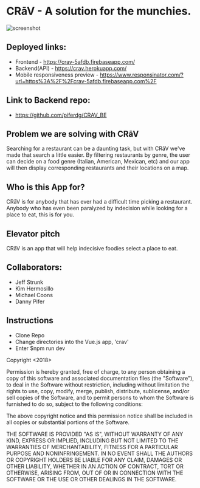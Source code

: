 # CRāV - A solution for the munchies.
![screenshot](https://github.com/piferdg/CRAV_FE/blob/master/crav/src/assets/crav.png)

## Deployed links: 
  - Frontend - https://crav-5afdb.firebaseapp.com/
  - Backend(API) - https://crav.herokuapp.com/
  - Mobile responsiveness preview - https://www.responsinator.com/?url=https%3A%2F%2Fcrav-5afdb.firebaseapp.com%2F

## Link to Backend repo: 
  - https://github.com/piferdg/CRAV_BE


## Problem we are solving with CRāV
  Searching for a restaurant can be a daunting task, but with CRāV we've made that search a little easier. By filtering restaurants by genre, the user can decide on a food genre (Italian, American, Mexican, etc) and our app will then display corresponding restaurants and their locations on a map. 

## Who is this App for?
  CRāV is for anybody that has ever had a difficult time picking a restaurant. Anybody who has even been paralyzed by indecision while looking for a place to eat, this is for you. 

## Elevator pitch
  CRāV is an app that will help indecisive foodies select a place to eat.


## Collaborators:
  - Jeff Strunk
  - Kim Hermosillo 
  - Michael Coons
  - Danny Pifer

## Instructions
  - Clone Repo
  - Change directories into the Vue.js app, 'crav'
  - Enter $npm run dev 

Copyright <2018>

Permission is hereby granted, free of charge, to any person obtaining a copy of this software and associated documentation files (the "Software"), to deal in the Software without restriction, including without limitation the rights to use, copy, modify, merge, publish, distribute, sublicense, and/or sell copies of the Software, and to permit persons to whom the Software is furnished to do so, subject to the following conditions:

The above copyright notice and this permission notice shall be included in all copies or substantial portions of the Software.

THE SOFTWARE IS PROVIDED "AS IS", WITHOUT WARRANTY OF ANY KIND, EXPRESS OR IMPLIED, INCLUDING BUT NOT LIMITED TO THE WARRANTIES OF MERCHANTABILITY, FITNESS FOR A PARTICULAR PURPOSE AND NONINFRINGEMENT. IN NO EVENT SHALL THE AUTHORS OR COPYRIGHT HOLDERS BE LIABLE FOR ANY CLAIM, DAMAGES OR OTHER LIABILITY, WHETHER IN AN ACTION OF CONTRACT, TORT OR OTHERWISE, ARISING FROM, OUT OF OR IN CONNECTION WITH THE SOFTWARE OR THE USE OR OTHER DEALINGS IN THE SOFTWARE.

